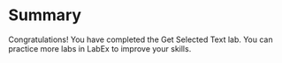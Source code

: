 # Summary

Congratulations! You have completed the Get Selected Text lab. You can practice more labs in LabEx to improve your skills.
